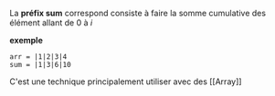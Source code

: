 La **préfix sum** correspond consiste à faire la somme cumulative des élément allant de $0$ à $i$

**exemple**

```
arr = |1|2|3|4
sum = |1|3|6|10
```

C'est une technique principalement utiliser avec des [[Array]]